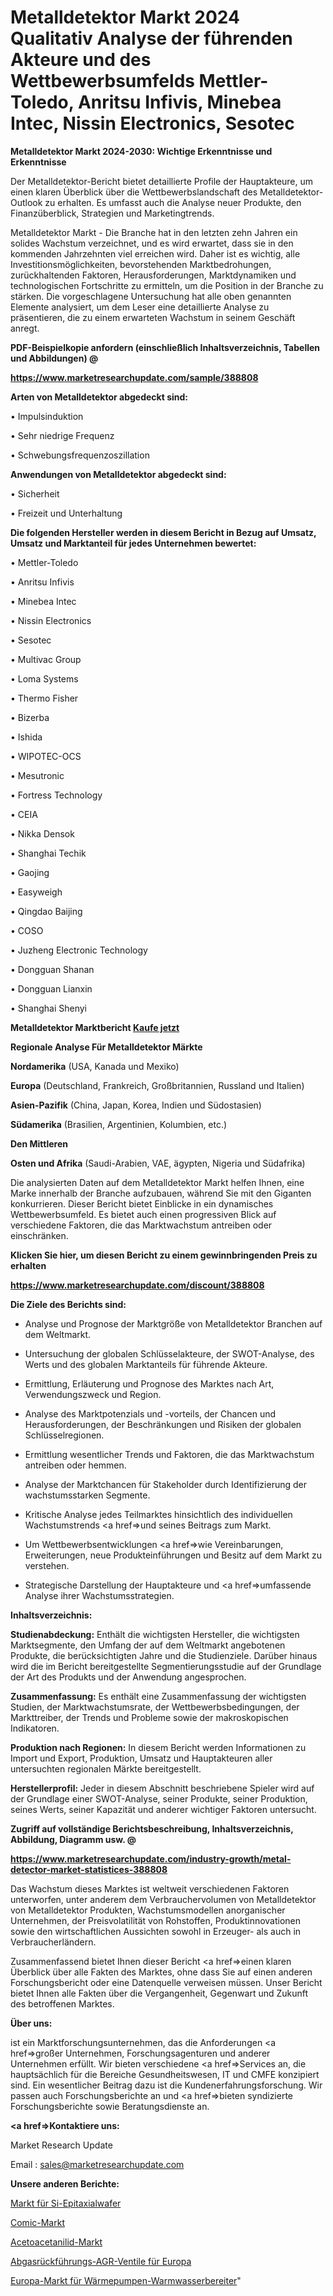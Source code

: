 # Metalldetektor Markt 2024 Qualitativ Analyse der führenden Akteure und des Wettbewerbsumfelds Mettler-Toledo, Anritsu Infivis, Minebea Intec, Nissin Electronics, Sesotec

<strong>Metalldetektor Markt 2024-2030: Wichtige Erkenntnisse und Erkenntnisse</strong>

Der Metalldetektor-Bericht bietet detaillierte Profile der Hauptakteure, um einen klaren Überblick über die Wettbewerbslandschaft des Metalldetektor-Outlook zu erhalten. Es umfasst auch die Analyse neuer Produkte, den Finanzüberblick, Strategien und Marketingtrends.

Metalldetektor Markt - Die Branche hat in den letzten zehn Jahren ein solides Wachstum verzeichnet, und es wird erwartet, dass sie in den kommenden Jahrzehnten viel erreichen wird. Daher ist es wichtig, alle Investitionsmöglichkeiten, bevorstehenden Marktbedrohungen, zurückhaltenden Faktoren, Herausforderungen, Marktdynamiken und technologischen Fortschritte zu ermitteln, um die Position in der Branche zu stärken. Die vorgeschlagene Untersuchung hat alle oben genannten Elemente analysiert, um dem Leser eine detaillierte Analyse zu präsentieren, die zu einem erwarteten Wachstum in seinem Geschäft anregt.



<strong><b>PDF-Beispielkopie anfordern (einschließlich Inhaltsverzeichnis, Tabellen und Abbildungen) @ </b></strong>

<strong><a href=https://www.marketresearchupdate.com/sample/388808>

<strong>https://www.marketresearchupdate.com/sample/388808</u></a></strong></strong>



<strong>Arten von Metalldetektor abgedeckt sind:</strong>

• Impulsinduktion

• Sehr niedrige Frequenz

• Schwebungsfrequenzoszillation



<strong>Anwendungen von Metalldetektor abgedeckt sind:</strong>

• Sicherheit

• Freizeit und Unterhaltung



<strong>Die folgenden Hersteller werden in diesem Bericht in Bezug auf Umsatz, Umsatz und Marktanteil für jedes Unternehmen bewertet:</strong>

• Mettler-Toledo

• Anritsu Infivis

• Minebea Intec

• Nissin Electronics

• Sesotec

• Multivac Group

• Loma Systems

• Thermo Fisher

• Bizerba

• Ishida

• WIPOTEC-OCS

• Mesutronic

• Fortress Technology

• CEIA

• Nikka Densok

• Shanghai Techik

• Gaojing

• Easyweigh

• Qingdao Baijing

• COSO

• Juzheng Electronic Technology

• Dongguan Shanan

• Dongguan Lianxin

• Shanghai Shenyi



<strong>Metalldetektor Marktbericht <a href=https://www.marketresearchupdate.com/buynow/388808>Kaufe jetzt</a></strong>



<strong>Regionale Analyse Für Metalldetektor Märkte</strong>



<strong>Nordamerika</strong> (USA, Kanada und Mexiko)



<strong>Europa</strong> (Deutschland, Frankreich, Großbritannien, Russland und Italien)



<strong>Asien-Pazifik</strong> (China, Japan, Korea, Indien und Südostasien)



<strong>Südamerika</strong> (Brasilien, Argentinien, Kolumbien, etc.)



<strong>Den Mittleren</strong> 

<strong>Osten und Afrika</strong> (Saudi-Arabien, VAE, ägypten, Nigeria und Südafrika)

Die analysierten Daten auf dem Metalldetektor Markt helfen Ihnen, eine Marke innerhalb der Branche aufzubauen, während Sie mit den Giganten konkurrieren. Dieser Bericht bietet Einblicke in ein dynamisches Wettbewerbsumfeld. Es bietet auch einen progressiven Blick auf verschiedene Faktoren, die das Marktwachstum antreiben oder einschränken.



<strong>Klicken Sie hier, um diesen Bericht zu einem gewinnbringenden Preis zu erhalten
</strong>

<strong><a href=https://www.marketresearchupdate.com/discount/388808>https://www.marketresearchupdate.com/discount/388808</b></u></strong></a>



<strong>Die Ziele des Berichts sind:</strong>

- Analyse und Prognose der Marktgröße von Metalldetektor Branchen auf dem Weltmarkt.

- Untersuchung der globalen Schlüsselakteure, der SWOT-Analyse, des Werts und des globalen Marktanteils für führende Akteure.

- Ermittlung, Erläuterung und Prognose des Marktes nach Art, Verwendungszweck und Region.

- Analyse des Marktpotenzials und -vorteils, der Chancen und Herausforderungen, der Beschränkungen und Risiken der globalen Schlüsselregionen.

- Ermittlung wesentlicher Trends und Faktoren, die das Marktwachstum antreiben oder hemmen.

- Analyse der Marktchancen für Stakeholder durch Identifizierung der wachstumsstarken Segmente.

- Kritische Analyse jedes Teilmarktes hinsichtlich des individuellen Wachstumstrends <a href=>und</a> seines Beitrags zum Markt.

- Um Wettbewerbsentwicklungen <a href=>wie</a> Vereinbarungen, Erweiterungen, neue Produkteinführungen und Besitz auf dem Markt zu verstehen.

- Strategische Darstellung der Hauptakteure und <a href=>umfas</a>sende Analyse ihrer Wachstumsstrategien.



<strong>Inhaltsverzeichnis:</strong>



<strong>Studienabdeckung:</strong> Enthält die wichtigsten Hersteller, die wichtigsten Marktsegmente, den Umfang der auf dem Weltmarkt angebotenen Produkte, die berücksichtigten Jahre und die Studienziele. Darüber hinaus wird die im Bericht bereitgestellte Segmentierungsstudie auf der Grundlage der Art des Produkts und der Anwendung angesprochen.



<strong>Zusammenfassung:</strong> Es enthält eine Zusammenfassung der wichtigsten Studien, der Marktwachstumsrate, der Wettbewerbsbedingungen, der Markttreiber, der Trends und Probleme sowie der makroskopischen Indikatoren.



<strong>Produktion nach Regionen:</strong> In diesem Bericht werden Informationen zu Import und Export, Produktion, Umsatz und Hauptakteuren aller untersuchten regionalen Märkte bereitgestellt.



<strong>Herstellerprofil:</strong> Jeder in diesem Abschnitt beschriebene Spieler wird auf der Grundlage einer SWOT-Analyse, seiner Produkte, seiner Produktion, seines Werts, seiner Kapazität und anderer wichtiger Faktoren untersucht.



<strong><b>Zugriff auf vollständige Berichtsbeschreibung, Inhaltsverzeichnis, Abbildung, Diagramm usw. @ </b></strong>

<strong><a href=https://www.marketresearchupdate.com/industry-growth/metal-detector-market-statistices-388808>https://www.marketresearchupdate.com/industry-growth/metal-detector-market-statistices-388808</a></strong>

Das Wachstum dieses Marktes ist weltweit verschiedenen Faktoren unterworfen, unter anderem dem Verbrauchervolumen von Metalldetektor von Metalldetektor Produkten, Wachstumsmodellen anorganischer Unternehmen, der Preisvolatilität von Rohstoffen, Produktinnovationen sowie den wirtschaftlichen Aussichten sowohl in Erzeuger- als auch in Verbraucherländern.

Zusammenfassend bietet Ihnen dieser Bericht <a href=>einen</a> klaren Überblick über alle Fakten des Marktes, ohne dass Sie auf einen anderen Forschungsbericht oder eine Datenquelle verweisen müssen. Unser Bericht bietet Ihnen alle Fakten über die Vergangenheit, Gegenwart und Zukunft des betroffenen Marktes.



<strong>Über uns:</strong>

 ist ein Marktforschungsunternehmen, das die Anforderungen <a href=>großer</a> Unternehmen, Forschungsagenturen und anderer Unternehmen erfüllt. Wir bieten verschiedene <a href=>Services</a> an, die hauptsächlich für die Bereiche Gesundheitswesen, IT und CMFE konzipiert sind. Ein wesentlicher Beitrag dazu ist die Kundenerfahrungsforschung. Wir passen auch Forschungsberichte an und <a href=>bieten</a> syndizierte Forschungsberichte sowie Beratungsdienste an.



<strong><a href=>Kontaktiere uns:</a></strong>

Market Research Update

Email : sales@marketresearchupdate.com



<strong>Unsere anderen Berichte:</strong>

<a href=https://www.linkedin.com/pulse/si-epitaxial-wafer-market-2023-future-scope-demands>Markt für Si-Epitaxialwafer</a>

<a href=https://www.linkedin.com/pulse/comic-book-market-2023-analysis-growth-drivers>Comic-Markt</a>

<a href=https://www.linkedin.com/pulse/acetoacetanilide-market-size-trends-consumption>Acetoacetanilid-Markt</a>

<a href=https://www.linkedin.com/pulse/europe-exhaust-gas-recirculation-egr-valves>Abgasrückführungs-AGR-Ventile für Europa</a>

<a href=https://www.linkedin.com/pulse/europe-heat-pump-water-heaters-market-report-covers-future>Europa-Markt für Wärmepumpen-Warmwasserbereiter</a>"
